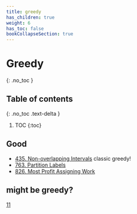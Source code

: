 ```yaml
---
title: greedy
has_children: true
weight: 6
has_toc: false
bookCollapseSection: true
---
```


#  Greedy
{: .no_toc }

## Table of contents
{: .no_toc .text-delta }

1. TOC
{:toc}

## Good
- [435. Non-overlapping Intervals](/docs/435) classic greedy!
- [763. Partition Labels](/docs/763)
- [826. Most Profit Assigning Work](/docs/826)

## might be greedy?
[11](/docs/11)